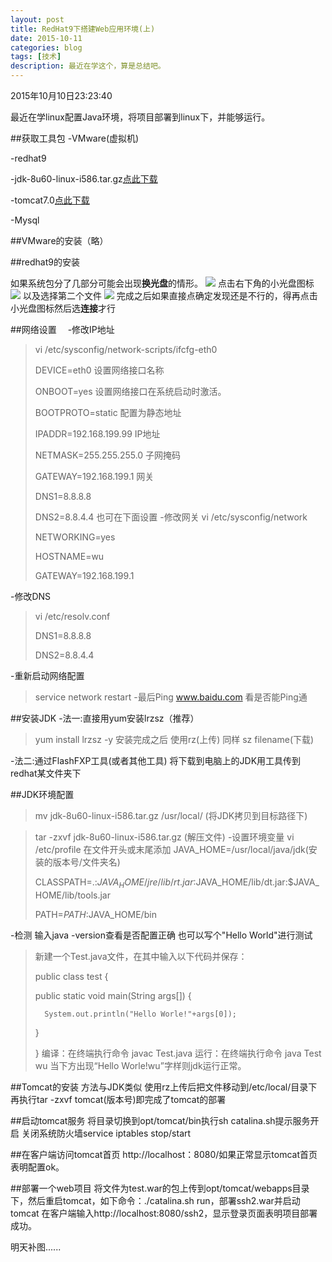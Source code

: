 ```yaml
---
layout: post
title: RedHat9下搭建Web应用环境(上)
date: 2015-10-11
categories: blog
tags: [技术]
description: 最近在学这个，算是总结吧。
---
```


2015年10月10日23:23:40

最近在学linux配置Java环境，将项目部署到linux下，并能够运行。

##获取工具包
-VMware(虚拟机)

-redhat9

-jdk-8u60-linux-i586.tar.gz[点此下载](http://www.oracle.com/technetwork/java/javase/downloads/jdk8-downloads-2133151.html)

-tomcat7.0[点此下载](http://tomcat.apache.org/download-70.cgi)

-Mysql

##VMware的安装（略）

##redhat9的安装

如果系统包分了几部分可能会出现**换光盘**的情形。
	![](http://7xnfbg.com1.z0.glb.clouddn.com/2015-10-11-1.jpg)
点击右下角的小光盘图标
	![](http://7xnfbg.com1.z0.glb.clouddn.com/2015-10-11-2.jpg)
以及选择第二个文件
	![](http://7xnfbg.com1.z0.glb.clouddn.com/2015-10-11-3.jpg)
完成之后如果直接点确定发现还是不行的，得再点击小光盘图标然后选**连接**才行

##网络设置　
-修改IP地址
>vi /etc/sysconfig/network-scripts/ifcfg-eth0
>
>DEVICE=eth0				设置网络接口名称
>
>ONBOOT=yes					设置网络接口在系统启动时激活。
>
>BOOTPROTO=static			配置为静态地址
>
>IPADDR=192.168.199.99		IP地址
>
>NETMASK=255.255.255.0		子网掩码
>
>GATEWAY=192.168.199.1		网关
>
>DNS1=8.8.8.8
>
>DNS2=8.8.4.4
也可在下面设置
-修改网关
>vi /etc/sysconfig/network
>
>NETWORKING=yes
>
>HOSTNAME=wu
>
>GATEWAY=192.168.199.1

-修改DNS
>vi /etc/resolv.conf
>
>DNS1=8.8.8.8
>
>DNS2=8.8.4.4

-重新启动网络配置
>service network restart
-最后Ping www.baidu.com 看是否能Ping通
	
##安装JDK
-法一:直接用yum安装lrzsz（推荐）
>yum install lrzsz -y
	安装完成之后
>使用rz(上传)
	同样
>sz filename(下载)
	
-法二:通过FlashFXP工具(或者其他工具)
	将下载到电脑上的JDK用工具传到redhat某文件夹下
	
##JDK环境配置
>mv jdk-8u60-linux-i586.tar.gz /usr/local/   (将JDK拷贝到目标路径下)

>tar -zxvf jdk-8u60-linux-i586.tar.gz	(解压文件)
-设置环境变量
>vi /etc/profile
在文件开头或末尾添加
>JAVA_HOME=/usr/local/java/jdk(安装的版本号/文件夹名) 
>
>CLASSPATH=.:$JAVA_HOME/jre/lib/rt.jar:$JAVA_HOME/lib/dt.jar:$JAVA_HOME/lib/tools.jar 
>
>PATH=$PATH:$JAVA_HOME/bin 
	
-检测
	输入java -version查看是否配置正确
	也可以写个"Hello World"进行测试
>新建一个Test.java文件，在其中输入以下代码并保存： 
>
>public class test { 
>
>	public static void main(String args[]) { 
>
>		System.out.println("Hello Worle!"+args[0]); 
>
>	} 
>
>} 
	编译：在终端执行命令 javac Test.java 
	运行：在终端执行命令 java Test wu 
	当下方出现“Hello Worle!wu”字样则jdk运行正常。
	
##Tomcat的安装
方法与JDK类似
使用rz上传后把文件移动到/etc/local/目录下再执行tar -zxvf tomcat(版本号)即完成了tomcat的部署

##启动tomcat服务
将目录切换到opt/tomcat/bin执行sh catalina.sh提示服务开启
关闭系统防火墙service iptables stop/start

##在客户端访问tomcat首页
http://localhost：8080/如果正常显示tomcat首页表明配置ok。

##部署一个web项目
将文件为test.war的包上传到opt/tomcat/webapps目录下，然后重启tomcat，如下命令：./catalina.sh run，部署ssh2.war并启动tomcat
在客户端输入http://localhost:8080/ssh2，显示登录页面表明项目部署成功。

明天补图......
